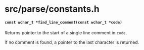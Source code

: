 # src/parse/constants.h

#### `const wchar_t *find_line_comment(const wchar_t *code)`
Returns pointer to the start of a single line comment in `code`.

If no comment is found, a pointer to the last character is returned.

